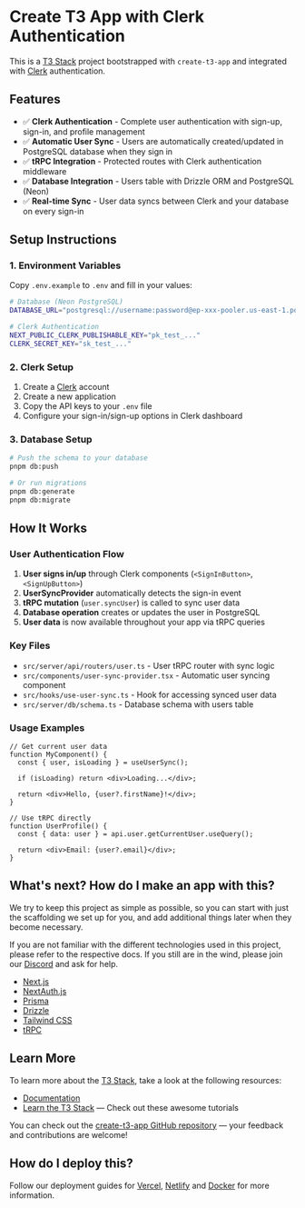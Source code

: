 # Create T3 App with Clerk Authentication

This is a [T3 Stack](https://create.t3.gg/) project bootstrapped with `create-t3-app` and integrated with [Clerk](https://clerk.com) authentication.

## Features

- ✅ **Clerk Authentication** - Complete user authentication with sign-up, sign-in, and profile management
- ✅ **Automatic User Sync** - Users are automatically created/updated in PostgreSQL database when they sign in
- ✅ **tRPC Integration** - Protected routes with Clerk authentication middleware
- ✅ **Database Integration** - Users table with Drizzle ORM and PostgreSQL (Neon)
- ✅ **Real-time Sync** - User data syncs between Clerk and your database on every sign-in

## Setup Instructions

### 1. Environment Variables

Copy `.env.example` to `.env` and fill in your values:

```bash
# Database (Neon PostgreSQL)
DATABASE_URL="postgresql://username:password@ep-xxx-pooler.us-east-1.postgres.neon.tech/catalyst?sslmode=require"

# Clerk Authentication
NEXT_PUBLIC_CLERK_PUBLISHABLE_KEY="pk_test_..."
CLERK_SECRET_KEY="sk_test_..."
```

### 2. Clerk Setup

1. Create a [Clerk](https://clerk.com) account
2. Create a new application
3. Copy the API keys to your `.env` file
4. Configure your sign-in/sign-up options in Clerk dashboard

### 3. Database Setup

```bash
# Push the schema to your database
pnpm db:push

# Or run migrations
pnpm db:generate
pnpm db:migrate
```

## How It Works

### User Authentication Flow

1. **User signs in/up** through Clerk components (`<SignInButton>`, `<SignUpButton>`)
2. **UserSyncProvider** automatically detects the sign-in event
3. **tRPC mutation** (`user.syncUser`) is called to sync user data
4. **Database operation** creates or updates the user in PostgreSQL
5. **User data** is now available throughout your app via tRPC queries

### Key Files

- `src/server/api/routers/user.ts` - User tRPC router with sync logic
- `src/components/user-sync-provider.tsx` - Automatic user syncing component
- `src/hooks/use-user-sync.ts` - Hook for accessing synced user data
- `src/server/db/schema.ts` - Database schema with users table

### Usage Examples

```tsx
// Get current user data
function MyComponent() {
  const { user, isLoading } = useUserSync();
  
  if (isLoading) return <div>Loading...</div>;
  
  return <div>Hello, {user?.firstName}!</div>;
}

// Use tRPC directly
function UserProfile() {
  const { data: user } = api.user.getCurrentUser.useQuery();
  
  return <div>Email: {user?.email}</div>;
}
```

## What's next? How do I make an app with this?

We try to keep this project as simple as possible, so you can start with just the scaffolding we set up for you, and add additional things later when they become necessary.

If you are not familiar with the different technologies used in this project, please refer to the respective docs. If you still are in the wind, please join our [Discord](https://t3.gg/discord) and ask for help.

- [Next.js](https://nextjs.org)
- [NextAuth.js](https://next-auth.js.org)
- [Prisma](https://prisma.io)
- [Drizzle](https://orm.drizzle.team)
- [Tailwind CSS](https://tailwindcss.com)
- [tRPC](https://trpc.io)

## Learn More

To learn more about the [T3 Stack](https://create.t3.gg/), take a look at the following resources:

- [Documentation](https://create.t3.gg/)
- [Learn the T3 Stack](https://create.t3.gg/en/faq#what-learning-resources-are-currently-available) — Check out these awesome tutorials

You can check out the [create-t3-app GitHub repository](https://github.com/t3-oss/create-t3-app) — your feedback and contributions are welcome!

## How do I deploy this?

Follow our deployment guides for [Vercel](https://create.t3.gg/en/deployment/vercel), [Netlify](https://create.t3.gg/en/deployment/netlify) and [Docker](https://create.t3.gg/en/deployment/docker) for more information.
